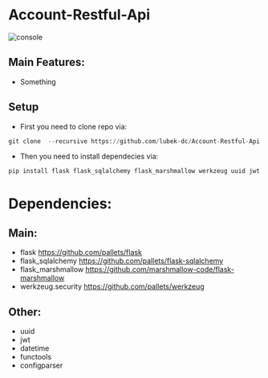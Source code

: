 # Account-Restful-Api
![console](https://user-images.githubusercontent.com/32651459/123863495-f5767600-d929-11eb-92e1-1baf468b51e8.png)

## Main Features:
* Something

## Setup
* First you need to clone repo via: 

```py
git clone  --recursive https://github.com/lubek-dc/Account-Restful-Api.git
```
* Then you need to install dependecies via: 

```py
pip install flask flask_sqlalchemy flask_marshmallow werkzeug uuid jwt datetime functools configparser 
```

# Dependencies:
## Main:
* flask https://github.com/pallets/flask
* flask_sqlalchemy https://github.com/pallets/flask-sqlalchemy
* flask_marshmallow https://github.com/marshmallow-code/flask-marshmallow
* werkzeug.security https://github.com/pallets/werkzeug
## Other:
* uuid
* jwt
* datetime
* functools
* configparser
